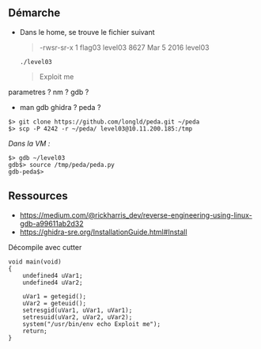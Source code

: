 ## Démarche

- Dans le home, se trouve le fichier suivant
    > -rwsr-sr-x 1 flag03  level03 8627 Mar  5  2016    level03  

    ```
    ./level03
    ```
    > Exploit me

parametres ? nm ?
gdb ?
   - man gdb
ghidra ? peda ?

 ```
 $> git clone https://github.com/longld/peda.git ~/peda
 $> scp -P 4242 -r ~/peda/ level03@10.11.200.185:/tmp
 ```

*Dans la VM :*
```
$> gdb ~/level03
gdb$> source /tmp/peda/peda.py
gdb-peda$>        
```

## Ressources
- https://medium.com/@rickharris_dev/reverse-engineering-using-linux-gdb-a99611ab2d32
- https://ghidra-sre.org/InstallationGuide.html#Install


Décompile avec cutter

```
void main(void)
{
    undefined4 uVar1;
    undefined4 uVar2;
    
    uVar1 = getegid();
    uVar2 = geteuid();
    setresgid(uVar1, uVar1, uVar1);
    setresuid(uVar2, uVar2, uVar2);
    system("/usr/bin/env echo Exploit me");
    return;
}
```